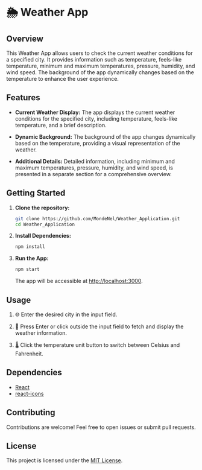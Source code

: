 # 🌦️ Weather App

## Overview

This Weather App allows users to check the current weather conditions for a specified city. It provides information such as temperature, feels-like temperature, minimum and maximum temperatures, pressure, humidity, and wind speed. The background of the app dynamically changes based on the temperature to enhance the user experience.

## Features

- **Current Weather Display:** The app displays the current weather conditions for the specified city, including temperature, feels-like temperature, and a brief description.

- **Dynamic Background:** The background of the app changes dynamically based on the temperature, providing a visual representation of the weather.

- **Additional Details:** Detailed information, including minimum and maximum temperatures, pressure, humidity, and wind speed, is presented in a separate section for a comprehensive overview.

## Getting Started

1. **Clone the repository:**
    ```bash
    git clone https://github.com/MondeNel/Weather_Application.git
    cd Weather_Application
    ```

2. **Install Dependencies:**
    ```bash
    npm install
    ```

3. **Run the App:**
    ```bash
    npm start
    ```

    The app will be accessible at [http://localhost:3000](http://localhost:3000).

## Usage

1. 🌐 Enter the desired city in the input field.

2. 🚀 Press Enter or click outside the input field to fetch and display the weather information.

3. 🌡️ Click the temperature unit button to switch between Celsius and Fahrenheit.

## Dependencies

- [React](https://reactjs.org/)
- [react-icons](https://react-icons.github.io/react-icons/)

## Contributing

Contributions are welcome! Feel free to open issues or submit pull requests.

## License

This project is licensed under the [MIT License](LICENSE).
